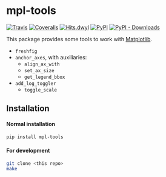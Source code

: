 # mpl-tools

[![Travis](https://travis-ci.org/patricknraanes/mpl-tools.svg?branch=master)](https://travis-ci.org/patricknraanes/mpl-tools)
[![Coveralls](https://coveralls.io/repos/github/patricknraanes/mpl-tools/badge.svg?branch=master)](https://coveralls.io/github/patricknraanes/mpl-tools?branch=master)
[![Hits.dwyl](http://hits.dwyl.com/patricknraanes/mpl-tools.svg)](http://hits.dwyl.com/patricknraanes/mpl-tools)
[![PyPI](https://badge.fury.io/py/mpl-tools.svg)](https://badge.fury.io/py/mpl-tools)
[![PyPI - Downloads](https://img.shields.io/pypi/dw/mpl-tools)](https://pypi.org/project/mpl-tools/0.1.5/)

This package provides some tools to work with [Matplotlib](https://matplotlib.org/).

- `freshfig`
- `anchor_axes`, with auxiliaries:
  - `align_ax_with`
  - `set_ax_size`
  - `get_legend_bbox`
- `add_log_toggler`
  - `toggle_scale`

## Installation

#### Normal installation

```sh
pip install mpl-tools
```

#### For development

```sh
git clone <this repo>
make
```

<!-- markdownlint-configure-file
{
  "no-multiple-blanks": false,
  "header-increment": false
}
-->

